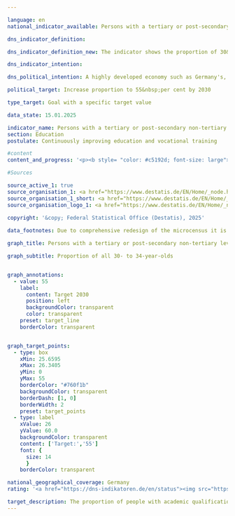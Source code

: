 ```yaml
---

language: en        
national_indicator_available: Persons with a tertiary or post-secondary non-tertiary level of education        

dns_indicator_definition:         

dns_indicator_definition_new: The indicator shows the proportion of 30&nbsp;to 34-year-olds (in per cent) who have a tertiary-level qualification (levels 5&nbsp;to 8&nbsp;of the International Standard Classification of Education, <abbr title="International Standard Classification of Education" tabindex="0">ISCED</abbr> 2011) or a post-secondary non-tertiary qualification (level 4&nbsp;of <abbr title="International Standard Classification of Education" tabindex="0">ISCED</abbr>).        

dns_indicator_intention:         

dns_political_intention: A highly developed economy such as Germany's, in which the service sector and the need for knowledge and expertise are increasingly coming to the fore, requires a highly qualified workforce.        

political_target: Increase proportion to 55&nbsp;per cent by 2030        

type_target: Goal with a specific target value        

data_state: 15.01.2025        

indicator_name: Persons with a tertiary or post-secondary non-tertiary level of education        
section: Education        
postulate: Continuously improving education and vocational training        

#content         
content_and_progress: '<p><b style= "color: #c5192d; font-size: large">4.1.b Persons with a tertiary or post-secondary non-tertiary level of education</b><br><br>The indicator reflects the proportion of 30- to 34-year-olds who hold either a tertiary academic qualification or an advanced vocational qualification. The name of the indicator is rooted in the tradition of Germany’s dual education system. In addition to tertiary education qualifications from universities, universities of applied sciences, public administration colleges, cooperative universities, and vocational or specialised academies, it also includes master craftsman and technician qualifications. Furthermore, the indicator takes into account a wide range of additional qualifications&nbsp;–&nbsp;for example, completed vocational training after obtaining a university entrance qualification (Abitur) or qualifications in health and social care professions, such as training as a medical-technical assistant.<br><br>To enable international comparability of educational qualifications, the International Standard Classification of Education (<abbr title="International Standard Classification of Education" tabindex="0">ISCED</abbr>) is used. It assigns equivalent qualifications to standardised <abbr title="International Standard Classification of Education" tabindex="0">ISCED</abbr> levels. The indicator includes both tertiary education qualifications (<abbr title="International Standard Classification of Education" tabindex="0">ISCED</abbr> levels 5&nbsp;to 8) and post-secondary, non-tertiary qualifications (<abbr title="International Standard Classification of Education" tabindex="0">ISCED</abbr> level 4).<br><br>The data source for this indicator is the Microcensus, an annual sample survey covering around 1&nbsp;% of the German population. Additional data are provided by the higher education statistics compiled by the Federal Statistical Office.<br><br>In 1999, the proportion of academically or vocationally highly qualified individuals in the relevant age group was 33.4&nbsp;%. By 2024, this figure had risen by 24.0&nbsp;percentage points to 57.3&nbsp;%. The politically defined target of 55&nbsp;% for 2030&nbsp;was already exceeded in 2023.<br><br>The gender ratio has also changed significantly over time. In 1999, the share among men was 3.8&nbsp;percentage points higher than among women. In 2006, both genders reached the same level. Since 2007, the proportion of women with a tertiary or post-secondary non-tertiary qualification has consistently exceeded that of men. In 2024, 61.6&nbsp;% of women in this age group had achieved such a qualification, clearly surpassing the 55&nbsp;% target. Among men, the share was 53.3&nbsp;%, meaning the target is likely to be reached in the coming years.<br><br>In many other countries, there are no post-secondary, non-tertiary qualifications. For this reason, the internationally comparable indicator&nbsp;–&nbsp;as defined within the <abbr title="European Union" tabindex="0">EU</abbr>’s “Europe 2020” strategy&nbsp;–&nbsp;is narrower in scope, counting only tertiary qualifications (<abbr title="International Standard Classification of Education" tabindex="0">ISCED</abbr> levels 5&nbsp;to 8).<br><br>Among <abbr title="European Union" tabindex="0">EU</abbr> member states, the value for this indicator was 44.7&nbsp;% in 2024, continuing a steady upward trend since 2005. In Germany, the corresponding figure was 42.3&nbsp;%, 2.4&nbsp;percentage points below the <abbr title="European Union" tabindex="0">EU</abbr> average. Here too, a gender gap is evident: in 2024, 43.6&nbsp;% of women in Germany had a tertiary qualification compared to 41.1&nbsp;% of men.<br><br>The demand for skilled labour is not met by academically qualified individuals alone. Vocationally trained individuals are also increasingly needed to address the skilled labour shortage. However, the share of 30- to 34-year-olds who hold an initial vocational qualification (and do not additionally hold a tertiary or higher vocational qualification) has been steadily declining since 1999. In 2024, only 21.9&nbsp;% of people in this age group held such a qualification, compared to around 50&nbsp;% in 1999.<br><br>Overall, the potential skilled labour force&nbsp;–&nbsp;comprising academically qualified individuals, those with advanced vocational qualifications, and those with initial vocational training&nbsp;–&nbsp;has declined noticeably in recent years. Since 2021, the proportion of 30- to 34-year-olds classified as skilled workers has fallen below the 80&nbsp;% mark for the first time (2024: 79.2&nbsp;%).</p>'                

#Sources        

source_active_1: true
source_organisation_1: <a href="https://www.destatis.de/EN/Home/_node.html" target="_blank">Federal Statistical Office</a>
source_organisation_1_short: <a href="https://www.destatis.de/EN/Home/_node.html" target="_blank">Federal Statistical Office</a>
source_organisation_logo_1: <a href="https://www.destatis.de/EN/Home/_node.html" target="_blank"><img src="https://dns-indikatoren.de/public/OrgImgEn/destatis.png" alt="Federal Statistical Office" title=" Click here to visit the homepage of the organizationFederal Statistical Office" style="height:60px; width:148px; border:transparent"/></a>
        
copyright: '&copy; Federal Statistical Office (Destatis), 2025'        

data_footnotes: Due to comprehensive redesign of the microcensus it is not possible to compare the data of the survey year 2020&nbsp;with previous years (break in time series).<br>• The data is based on a special evaluation and is not publicly available.<br>• 2024&nbsp;provisional data.        

graph_title: Persons with a tertiary or post-secondary non-tertiary level of education        

graph_subtitle: Proportion of all 30- to 34-year-olds        


graph_annotations:
  - value: 55
    label:
      content: Target 2030
      position: left
      backgroundColor: transparent
      color: transparent
    preset: target_line
    borderColor: transparent        


graph_target_points:
  - type: box
    xMin: 25.6595
    xMax: 26.3405
    yMin: 0
    yMax: 55
    borderColor: "#760f1b"
    backgroundColor: transparent
    borderDash: [1, 0]
    borderWidth: 2
    preset: target_points
  - type: label
    xValue: 26
    yValue: 60.0
    backgroundColor: transparent
    content: ['Target:','55']
    font: {
      size: 14
      }
    borderColor: transparent                

national_geographical_coverage: Germany        
rating: '<a href="https://dns-indikatoren.de/en/status"><img src="https://sdg-indikatoren.de/public/Wettersymbole/Sonne.png" title="If the trend from 2023 had continued, the target value would have been reached or missed by less than 5% of the difference between the target value and the value at that time." alt="Weathersymbol: Sun"/></a>'        

target_description: The proportion of people with academic qualifications and higher vocational qualifications is to be increased to at least 55&nbsp;per cent by 2030.<br><br>Based on the target formulation, the politically defined target has already been achieved ahead of schedule in 2023, meaning that indicator 4.1.b for 2023&nbsp;is rated as "Sun".        
---
```


